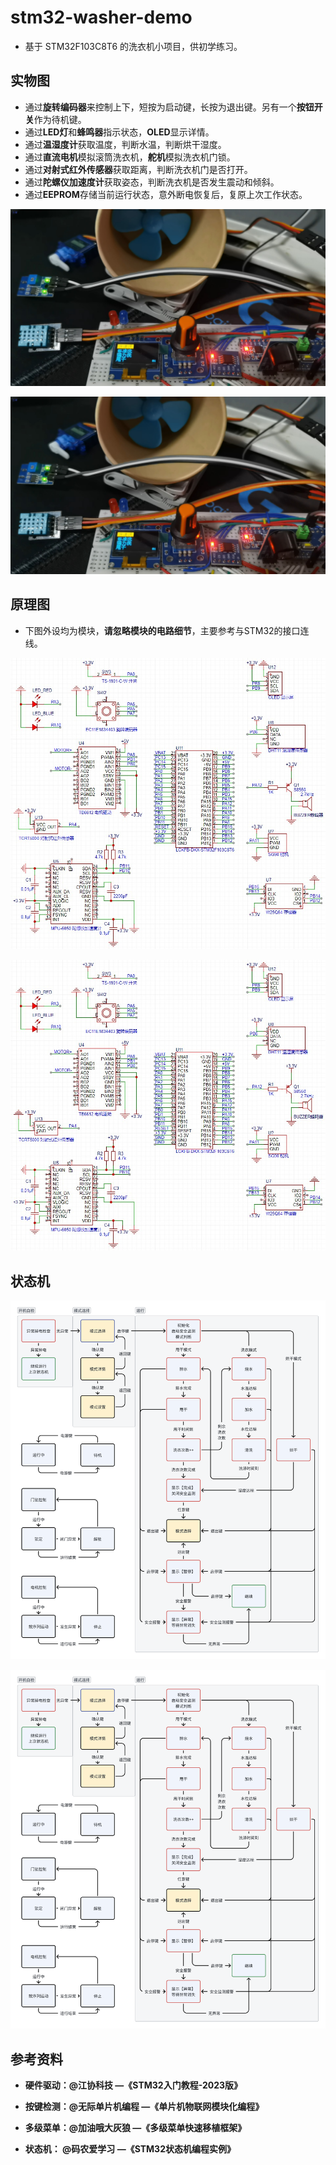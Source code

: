 # stm32-washer-demo
- 基于 STM32F103C8T6 的洗衣机小项目，供初学练习。



## 实物图

- 通过**旋转编码器**来控制上下，短按为启动键，长按为退出键。另有一个**按钮开关**作为待机键。
- 通过**LED灯**和**蜂鸣器**指示状态，**OLED**显示详情。
- 通过**温湿度计**获取温度，判断水温，判断烘干湿度。
- 通过**直流电机**模拟滚筒洗衣机，**舵机**模拟洗衣机门锁。
- 通过**对射式红外传感器**获取距离，判断洗衣机门是否打开。
- 通过**陀螺仪加速度计**获取姿态，判断洗衣机是否发生震动和倾斜。
- 通过**EEPROM**存储当前运行状态，意外断电恢复后，复原上次工作状态。

![](https://github.com/KenneLu/stm32-washer-demo/blob/main/README.assets/Img2.jpg)

![](\README.assets\Img2.jpg)



## 原理图

- 下图外设均为模块，**请忽略模块的电路细节**，主要参考与STM32的接口连线。

![](https://github.com/KenneLu/stm32-washer-demo/blob/main/README.assets/Img1.jpg)

![](\README.assets\Img1.jpg)



## 状态机

![](https://github.com/KenneLu/stm32-washer-demo/blob/main/README.assets/Img3.jpg)

![](\README.assets\Img3.jpg)



## 参考资料

- **硬件驱动：@江协科技 —《STM32入门教程-2023版》**

- **按键检测：@无际单片机编程 —《单片机物联网模块化编程》**

- **多级菜单：@加油哦大灰狼 —《多级菜单快速移植框架》**    

- **状态机：    @码农爱学习 —《STM32状态机编程实例》**    

